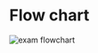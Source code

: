 # Flow chart
![exam flowchart](https://user-images.githubusercontent.com/101693748/160293850-f6b5328c-0072-47c7-aa91-bf88f78022e6.png)

